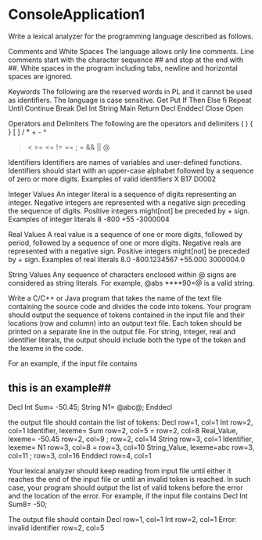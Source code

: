 # ConsoleApplication1
Write a lexical analyzer for the programming language described as follows.

Comments and White Spaces
The language allows only line comments. Line comments start with the character sequence ## and stop at the end with ##. White spaces in the program including tabs, newline and horizontal spaces are ignored.

Keywords
The following are the reserved words in PL and it cannot be used as identifiers. The language is case sensitive.
Get	Put	If	Then	Else	fi
Repeat	Until	Continue	Break	Del	Int
String	Main	Return	Decl	Enddecl	Close
Open					

Operators and Delimiters
The following are the operators and delimiters
(	)	{	}	[	]	/	*	+	-	^
>	<	>=	<=	!=	==	;	=	&&	||	@

Identifiers
Identifiers are names of variables and user-defined functions. Identifiers should start with an upper-case alphabet followed by a sequence of zero or more digits. Examples of valid identifiers
X
B17
D0002

Integer Values
An integer literal is a sequence of digits representing an integer. Negative integers are represented with a negative sign preceding the sequence of digits. Positive integers might[not] be preceded by + sign. Examples of integer literals
8
-800
+55
-3000004

Real Values
A real value is a sequence of one or more digits, followed by period, followed by a sequence of one or more digits. Negative reals are represented with a negative sign. Positive integers might[not] be preceded by + sign. Examples of real literals
8.0
-800.1234567
+55.000
3000004.0

String Values
Any sequence of characters enclosed within @ signs are considered as string literals. For example, @abs    ****90=@ is a valid string.

Write a C/C++ or Java program that takes the name of the text file containing the source code and divides the code into tokens. Your program should output the sequence of tokens contained in the input file and their locations (row and column) into an output text file. Each token should be printed on a separate line in the output file. For string, integer, real and identifier literals, the output should include both the type of the token and the lexeme in the code.

For an example, if the input file contains
## this is an example##

Decl
Int Sum= -50.45;
String N1= @abc@;
Enddecl

the output file should contain the list of tokens:
Decl row=1, col=1
Int row=2, col=1
Identifier, lexeme= Sum row=2, col=5
= row=2, col=8
Real_Value, lexeme= -50.45 row=2, col=9
; row=2, col=14
String row=3, col=1
Identifier, lexeme= N1 row=3, col=8
= row=3, col=10
String_Value, lexeme=abc row=3, col=11
; row=3, col=16
Enddecl row=4, col=1

Your lexical analyzer should keep reading from input file until either it reaches the end of the input file or until an invalid token is reached. In such case, your program should output the list of valid tokens before the error and the location of the error. For example, if the input file contains
Decl
Int Sum8= -50;

The output file should contain
Decl row=1, col=1
Int row=2, col=1
Error: invalid identifier row=2, col=5

